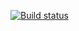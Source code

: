 [![Build status](https://ci.appveyor.com/api/projects/status/t1a1a313mwjhqo3u?svg=true)](https://ci.appveyor.com/project/AntonKopylov89/api-ci-homework)